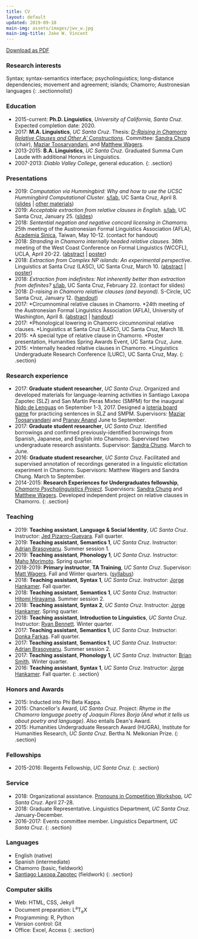 ```yaml
---
title: CV
layout: default
updated: 2019-09-10
main-img: assets/images/jwv_w.jpg
main-img-title: Jake W. Vincent
---
```


<div class="buttonspace">
	<a href="documents/jake_vincent_cv.pdf" class="download-pdf a-button">Download as PDF</a>
</div>

### Research interests
Syntax;	syntax-semantics interface; psycholinguistics; long-distance dependencies; movement and agreement; islands; Chamorro; Austronesian languages
{: .sectionnolist}

### Education
- 2015-current: **Ph.D. Linguistics**, *University of California, Santa Cruz*. Expected completion date: 2020.
- 2017: **M.A. Linguistics**, *UC Santa Cruz.* Thesis: [*D-Raising in Chamorro Relative Clauses and Other A&prime; Constructions*](https://escholarship.org/uc/item/0jq7096r). Committee: [Sandra Chung](http://people.ucsc.edu/~schung) (chair), [Maziar Toosarvandani](http://people.ucsc.edu/~mtoosarv), and [Matthew Wagers](http://people.ucsc.edu/~mwagers).
- 2013-2015:  **B.A. Linguistics**, *UC Santa Cruz*. Graduated Summa Cum Laude with additional Honors in Linguistics.
- 2007-2013: *Diablo Valley College*, general education.
{: .section}

### Presentations
- 2019: *Computation via Hummingbird: Why and how to use the UCSC Hummingbird Computational Cluster.* [s/lab](https://sites.google.com/a/ucsc.edu/s-lab/), UC Santa Cruz, April 8. ([slides](assets/documents/jwv_slab_hb.pdf) \| [other materials](hb.html))
- 2019: *Acceptable extraction from relative clauses in English.* [s/lab](https://sites.google.com/a/ucsc.edu/s-lab/), UC Santa Cruz, January 25. ([slides](assets/documents/jwv_rc_subext_slab.pdf))
- 2018: *Sentential negation and negative concord licensing in Chamorro.* 25th meeting of the Austronesian Formal Linguistics Association (AFLA), [Academia Sinica](https://www.sinica.edu.tw/en), Taiwan, May 10-12. (contact for handout)
- 2018: *Stranding in Chamorro internally headed relative clauses.* 36th meeting of the West Coast Conference on Formal Linguistics (WCCFL), UCLA, April 20-22. ([abstract](assets/documents/jwv_wccfl36_abstract.pdf) \| [poster](assets/documents/jwv_wccfl36_poster.pdf))
- 2018: *Extraction from Complex NP islands: An experimental perspective*. Linguistics at Santa Cruz (LASC), UC Santa Cruz, March 10. ([abstract](assets/documents/jwv_lasc2018_abstract.pdf) \| [poster](assets/documents/jwv_lasc2018_poster.pdf))
- 2018: *Extraction from indefinites: Not inherently better than extraction from definites?* [s/lab](https://sites.google.com/a/ucsc.edu/s-lab/), UC Santa Cruz, February 22. (contact for slides)
- 2018: *D-raising in Chamorro relative clauses (and beyond).* S-Circle, UC Santa Cruz, January 12. ([handout](assets/documents/jwv_s-circle.pdf))
- 2017: *Circumnominal relative clauses in Chamorro. *24th meeting of the Austronesian Formal Linguistics Association (AFLA), University of Washington, April 8. ([abstract](assets/documents/jwv_afla24_abstract.pdf) \| [handout](assets/documents/jwv_afla24_handout.pdf))
- 2017: *Phonological lowering in Chamorro circumnominal relative clauses. *Linguistics at Santa Cruz (LASC), UC Santa Cruz, March 18.
- 2015: *A special type of relative clause in Chamorro. *Poster presentation, Humanities Spring Awards Event, UC Santa Cruz, June.
- 2015: *Internally headed relative clauses in Chamorro. *Linguistics Undergraduate Research Conference (LURC), UC Santa Cruz, May.
{: .section}

### Research experience
- 2017: **Graduate student researcher**, *UC Santa Cruz*.
	Organized and developed materials for language-learning activities in Santiago Laxopa Zapotec (SLZ) and San Mart&iacute;n Peras Mixtec (SMPM) for the inaugural [Nido de Lenguas](http://wlma.ucsc.edu/nido-de-lenguas.html) on September 1-3, 2017. Designed a [loter&iacute;a board game](images/loteria_boards.jpg) for practicing sentences in SLZ and SMPM. Supervisors: [Maziar Toosarvandani](https://people.ucsc.edu/~mtoosarv) and [Pranav Anand](https://people.ucsc.edu/~panand) June to September.
- 2017: **Graduate student researcher**, *UC Santa Cruz*. Identified borrowings and confirmed previously-identified borrowings from Spanish, Japanese, and English into Chamorro. Supervised two undergraduate research assistants. Supervisor: [Sandra Chung](https://people.ucsc.edu/~schung). March to June.
- 2016: **Graduate student researcher**, *UC Santa Cruz*. Facilitated and supervised annotation of recordings generated in a linguistic elicitation experiment in Chamorro. Supervisors: Matthew Wagers and Sandra Chung. March to September.
- 2014-2015: **Research Experiences for Undergraduates fellowship**, [*Chamorro Psycholinguistics Project*](http://chamorro.sites.ucsc.edu). Supervisors: [Sandra Chung](http://people.ucsc.edu/~schung) and [Matthew Wagers](http://people.ucsc.edu/~mwagers). Developed independent project on relative clauses in Chamorro.
{: .section}
		
### Teaching
- 2019: **Teaching assistant**, **Language & Social Identity**, *UC Santa Cruz*. Instructor: [Jed Pizarro-Guevara](https://people.ucsc.edu/~jpguevar). Fall quarter.
- 2019: **Teaching assistant**, **Semantics 1**, *UC Santa Cruz*. Instructor: [Adrian Brasoveanu](https://people.ucsc.edu/~abrsvn). Summer session 1.
- 2019: **Teaching assistant**, **Phonology 1**, *UC Santa Cruz*. Instructor: [Maho Morimoto](https://people.ucsc.edu/~mamorimo). Spring quarter.
- 2018-2019: **Primary instructor**, **TA Training**, *UC Santa Cruz*. Supervisor: [Matt Wagers](https://people.ucsc.edu/~mwagers). Fall and Winter quarters. ([syllabus](assets/documents/ling240_syllabus.pdf))
- 2018: **Teaching assistant**, **Syntax 1**, *UC Santa Cruz*. Instructor: [Jorge Hankamer](http://babel.ucsc.edu/~hank). Fall quarter.
- 2018: **Teaching assistant**, **Semantics 1**, *UC Santa Cruz*. Instructor: [Hitomi Hirayama](https://hhirayam.wordpress.com). Summer session 2.
- 2018: **Teaching assistant**, **Syntax 2**, *UC Santa Cruz*. Instructor: [Jorge Hankamer](http://babel.ucsc.edu/~hank). Spring quarter.
- 2018: **Teaching assistant**, **Introduction to Linguistics**, *UC Santa Cruz*. Instructor: [Ryan Bennett](https://people.ucsc.edu/~rbennett). Winter quarter.
- 2017: **Teaching assistant**, **Semantics 1**, *UC Santa Cruz*. Instructor: [Donka Farkas](https://people.ucsc.edu/~farkas). Fall quarter.
- 2017: **Teaching assistant**, **Semantics 1**, *UC Santa Cruz*. Instructor: [Adrian Brasoveanu](https://people.ucsc.edu/~abrsvn/). Summer session 2.
- 2017: **Teaching assistant**, **Phonology 1**, *UC Santa Cruz*. Instructor: [Brian Smith](https://brianwilliamsmith.github.io). Winter quarter.
- 2016: **Teaching assistant**, **Syntax 1**, *UC Santa Cruz*. Instructor: [Jorge Hankamer](http://babel.ucsc.edu/~hank). Fall quarter.
{: .section}

### Honors and Awards
- 2015: Inducted into Phi Beta Kappa.
- 2015: Chancellor's Award, *UC Santa Cruz*. Project: *Rhyme in the Chamorro language poetry of Joaquin Flores Borja (And what it tells us about poetry and language)*. Also entails Dean's Award.
- 2015: Humanities Undergraduate Research Award (HUGRA), Institute for Humanities Research, *UC Santa Cruz*. Bertha N. Melkonian Prize.
{: .section}

### Fellowships
- 2015-2016: Regents Fellowship, *UC Santa Cruz*.
{: .section}

### Service
- 2018: Organizational assistance. [Pronouns in Competition Workshop](https://sites.google.com/ucsc.edu/pronounsincompetition/home?authuser=0), *UC Santa Cruz*. April 27-28.
- 2018: Graduate Representative. Linguistics Department, *UC Santa Cruz*. January-December.
- 2016-2017: Events committee member. Linguistics Department, *UC Santa Cruz*.
{: .section}

### Languages
- English (native)
- Spanish (intermediate)
- Chamorro (basic, fieldwork)
- [Santiago Laxopa Zapotec](http://zapotec.ucsc.edu/slz/) (fieldwork)
{: .section}

### Computer skills
- Web: HTML, CSS, Jekyll
- Document preparation: <span class="latex">L<sup>a</sup>T<sub>e</sub>X</span>
- Programming: R, Python
- Version control: Git
- Office: Excel, Access
{: .section}